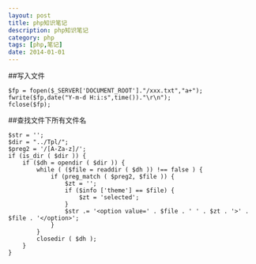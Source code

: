 ```yaml
---
layout: post
title: php知识笔记
description: php知识笔记
category: php
tags: [php,笔记]
date: 2014-01-01
---
```

##写入文件

	$fp = fopen($_SERVER['DOCUMENT_ROOT']."/xxx.txt","a+");
	fwrite($fp,date("Y-m-d H:i:s",time())."\r\n");
	fclose($fp); 

##查找文件下所有文件名 

	$str = '';
	$dir = "../Tpl/";
	$preg2 = '/[A-Za-z]/';
	if (is_dir ( $dir )) {
		if ($dh = opendir ( $dir )) {
			while ( ($file = readdir ( $dh )) !== false ) {
				if (preg_match ( $preg2, $file )) {
					$zt = '';
					if ($info ['theme'] == $file) {
						$zt = 'selected';
					}
					$str .= '<option value=' . $file . ' ' . $zt . '>' . $file . '</option>';
				}
			}
			closedir ( $dh );
		}
	}
